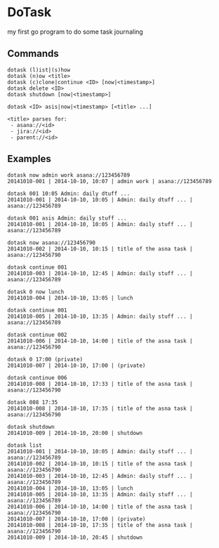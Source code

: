 # DoTask

my first go program to do some task journaling

## Commands

    dotask (l)ist|(s)how
    dotask (n)ow <title>
    dotask (c)clone|continue <ID> [now|<timestamp>]
    dotask delete <ID>
    dotask shutdown [now|<timestamp>]

    dotask <ID> asis|now|<timestamp> [<title> ...]

    <title> parses for:
     - asana://<id>
     - jira://<id>
     - parent://<id>

## Examples

    dotask now admin work asana://123456789
    20141010-001 | 2014-10-10, 10:07 | admin work | asana://123456789

    dotask 001 10:05 Admin: daily dtuff ...
    20141010-001 | 2014-10-10, 10:05 | Admin: daily dtuff ... | asana://123456789

    dotask 001 asis Admin: daily stuff ...
    20141010-001 | 2014-10-10, 10:05 | Admin: daily stuff ... | asana://123456789

    dotask now asana://123456790
    20141010-002 | 2014-10-10, 10:15 | title of the asna task | asana://123456790

    dotask continue 001
    20141010-003 | 2014-10-10, 12:45 | Admin: daily stuff ... | asana://123456789

    dotask 0 now lunch
    20141010-004 | 2014-10-10, 13:05 | lunch

    dotask continue 001
    20141010-005 | 2014-10-10, 13:35 | Admin: daily stuff ... | asana://123456789

    dotask continue 002
    20141010-006 | 2014-10-10, 14:00 | title of the asna task | asana://123456790

    dotask 0 17:00 (private)
    20141010-007 | 2014-10-10, 17:00 | (private)

    dotask continue 006
    20141010-008 | 2014-10-10, 17:33 | title of the asna task | asana://123456790

    dotask 008 17:35
    20141010-008 | 2014-10-10, 17:35 | title of the asna task | asana://123456790

    dotask shutdown
    20141010-009 | 2014-10-10, 20:00 | shutdown

    dotask list
    20141010-001 | 2014-10-10, 10:05 | Admin: daily stuff ... | asana://123456789
    20141010-002 | 2014-10-10, 10:15 | title of the asna task | asana://123456790
    20141010-003 | 2014-10-10, 12:45 | Admin: daily stuff ... | asana://123456789
    20141010-004 | 2014-10-10, 13:05 | lunch
    20141010-005 | 2014-10-10, 13:35 | Admin: daily stuff ... | asana://123456789
    20141010-006 | 2014-10-10, 14:00 | title of the asna task | asana://123456790
    20141010-007 | 2014-10-10, 17:00 | (private)
    20141010-008 | 2014-10-10, 17:35 | title of the asna task | asana://123456790
    20141010-009 | 2014-10-10, 20:45 | shutdown
